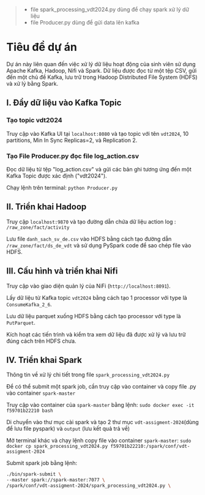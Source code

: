 > - file spark_processing_vdt2024.py dùng để chạy spark xử lý dữ liệu
> - file Producer.py dùng để gửi data lên kafka

# Tiêu đề dự án

Dự án này liên quan đến việc xử lý dữ liệu hoạt động của sinh viên sử dụng Apache Kafka, Hadoop, Nifi và Spark. Dữ liệu được đọc từ một tệp CSV, gửi đến một chủ đề Kafka, lưu trữ trong Hadoop Distributed File System (HDFS) và xử lý bằng Spark.

## I. Đẩy dữ liệu vào Kafka Topic

### Tạo topic vdt2024

Truy cập vào Kafka UI tại `localhost:8080` và tạo topic với tên `vdt2024`, 10 partitions, Min In Sync Replicas=2, và Replication 2.

### Tạo File Producer.py đọc file log_action.csv

Đọc dữ liệu từ tệp "log_action.csv" và gửi các bản ghi tương ứng đến một Kafka Topic được xác định ("vdt2024"). 

Chạy lệnh trên terminal: `python Producer.py`

## II. Triển khai Hadoop

Truy cập `localhost:9870` và tạo đường dẫn chứa dữ liệu action log : `/raw_zone/fact/activity`

Lưu file `danh_sach_sv_de.csv` vào HDFS bằng cách tạo đường dẫn `/raw_zone/fact/ds_de_vdt` và sử dụng PySpark code để sao chép file vào HDFS.

## III. Cấu hình và triển khai Nifi 

Truy cập vào giao diện quản lý của NiFi (`http://localhost:8091`).

Lấy dữ liệu từ Kafka topic `vdt2024` bằng cách tạo 1 processor với type là `ConsumeKafka_2_6`.

Lưu dữ liệu parquet xuống HDFS bằng cách tạo processor với type là `PutParquet`.

Kích hoạt các tiến trình và kiểm tra xem dữ liệu đã được xử lý và lưu trữ đúng cách trên HDFS chưa.

## IV. Triển khai Spark 

Thông tin về xử lý chi tiết trong file `spark_processing_vdt2024.py`

Để có thể submit một spark job, cần truy cập vào container và copy file .py vào container `spark-master`

Truy cập vào container của `spark-master` bằng lệnh: `sudo docker exec -it f59701b22210 bash`

Di chuyển vào thư mục cài spark và tạo 2 thư mục `vdt-assigment-2024`(dùng để lưu file pyspark) và `output` (lưu kết quả trả về) 

Mở terminal khác và chạy lệnh copy file vào container `spark-master`: `sudo docker cp spark_processing_vdt2024.py f59701b22210:/spark/conf/vdt-assigment-2024`


Submit spark job bằng lệnh: 
```bash
./bin/spark-submit \
--master spark://spark-master:7077 \
/spark/conf/vdt-assigment-2024/spark_processing_vdt2024.py \




